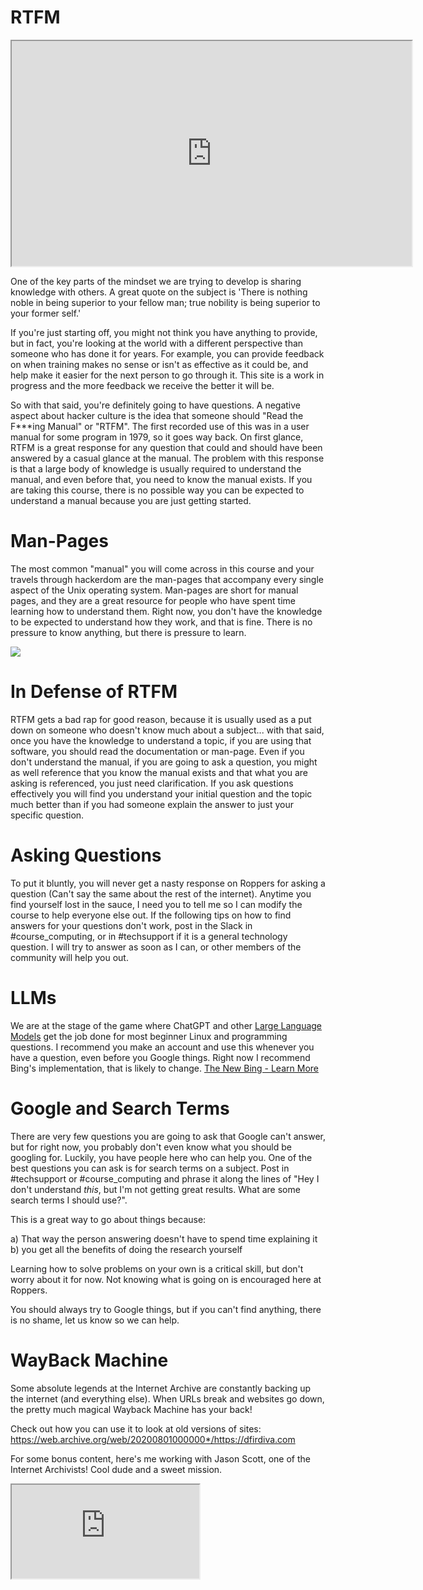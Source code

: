 # RTFM

<iframe allowfullscreen class="fr-draggable" height="360" src="https://www.youtube.com/embed/YfNfkFW2ZNo?wmode=opaque" width="640"></iframe>

  

One of the key parts of the mindset we are trying to develop is sharing
knowledge with others. A great quote on the subject is 'There is nothing
noble in being superior to your fellow man; true nobility is being
superior to your former self.'

If you're just starting off, you might not think you have anything to
provide, but in fact, you're looking at the world with a different
perspective than someone who has done it for years. For example, you can
provide feedback on when training makes no sense or isn't as effective
as it could be, and help make it easier for the next person to go
through it. This site is a work in progress and the more feedback we
receive the better it will be.

So with that said, you're definitely going to have questions. A negative
aspect about hacker culture is the idea that someone should "Read the
F\*\*\*ing Manual" or "RTFM". The first recorded use of this was in a
user manual for some program in 1979, so it goes way back. On first
glance, RTFM is a great response for any question that could and should
have been answered by a casual glance at the manual. The problem with
this response is that a large body of knowledge is usually required to
understand the manual, and even before that, you need to know the manual
exists. If you are taking this course, there is no possible way you can
be expected to understand a manual because you are just getting started.

# Man-Pages

The most common "manual" you will come across in this course and your
travels through hackerdom are the man-pages that accompany every single
aspect of the Unix operating system. Man-pages are short for manual
pages, and they are a great resource for people who have spent time
learning how to understand them. Right now, you don't have the knowledge
to be expected to understand how they work, and that is fine. There is
no pressure to know anything, but there is pressure to learn.

<a href="https://xkcd.com/293/" rel="noopener" target="_blank"><img
src="https://files.cdn.thinkific.com/file_uploads/429463/images/788/f8c/2d7/1629584543368.jpg"
class="fr-fic fr-dii"
srcset="https://files.cdn.thinkific.com/file_uploads/429463/images/788/f8c/2d7/1629584543368.jpg?width=1920 1x, https://files.cdn.thinkific.com/file_uploads/429463/images/788/f8c/2d7/1629584543368.jpg?width=1920&amp;dpr=2 2x, https://files.cdn.thinkific.com/file_uploads/429463/images/788/f8c/2d7/1629584543368.jpg?width=1920&amp;dpr=3 3x" /></a>

# In Defense of RTFM

RTFM gets a bad rap for good reason, because it is usually used as a put
down on someone who doesn't know much about a subject... with that said,
once you have the knowledge to understand a topic, if you are using that
software, you should read the documentation or man-page. Even if you
don't understand the manual, if you are going to ask a question, you
might as well reference that you know the manual exists and that what
you are asking is referenced, you just need clarification. If you ask
questions effectively you will find you understand your initial question
and the topic much better than if you had someone explain the answer to
just your specific question.

# Asking Questions

To put it bluntly, you will never get a nasty response on Roppers for
asking a question (Can't say the same about the rest of the internet).
Anytime you find yourself lost in the sauce, I need you to tell me
so I can modify the course to help everyone else out. If the following
tips on how to find answers for your questions don't work, post in the
Slack in \#course_computing, or in \#techsupport if it is a general
technology question. I will try to answer as soon as I can, or other
members of the community will help you out.

# LLMs

We are at the stage of the game where ChatGPT and other [Large Language
Models](https://en.wikipedia.org/wiki/Large_language_model) get the job
done for most beginner Linux and programming questions. I recommend you
make an account and use this whenever you have a question, even before
you Google things. Right now I recommend Bing's implementation, that is
likely to change. [The New Bing - Learn More](https://www.bing.com/new) 

# Google and Search Terms

There are very few questions you are going to ask that Google can't
answer, but for right now, you probably don't even know what you should
be googling for. Luckily, you have people here who can help you. One of
the best questions you can ask is for search terms on a subject. Post in
\#techsupport or \#course_computing and phrase it along the lines of
"Hey I don't understand *this*, but I'm not getting great results. What
are some search terms I should use?".

This is a great way to go about things because:

a\) That way the person answering doesn't have to spend time explaining
it b) you get all the benefits of doing the research yourself

Learning how to solve problems on your own is a critical skill, but
don't worry about it for now. Not knowing what is going on is encouraged
here at Roppers.

You should always try to Google things, but if you can't find anything,
there is no shame, let us know so we can help.

# WayBack Machine

Some absolute legends at the Internet Archive are constantly backing up
the internet (and everything else). When URLs break and websites go
down, the pretty much magical Wayback Machine has your back!

Check out how you can use it to look at old versions of sites: <a
href="https://web.archive.org/web/20200801000000*/https://dfirdiva.com"
rel="noopener"
target="_blank">https://web.archive.org/web/20200801000000*/https://dfirdiva.com</a>

For some bonus content, here's me working with Jason Scott, one of the
Internet Archivists! Cool dude and a sweet mission.

<iframe allowfullscreen="true" data-tweet-id="872489715647336448" scrolling="no" src="https://platform.twitter.com/embed/Tweet.html?dnt=false&amp;embedId=twitter-widget-0&amp;features=eyJ0ZndfZXhwZXJpbWVudHNfY29va2llX2V4cGlyYXRpb24iOnsiYnVja2V0IjoxMjA5NjAwLCJ2ZXJzaW9uIjpudWxsfSwidGZ3X2hvcml6b25fdHdlZXRfZW1iZWRfOTU1NSI6eyJidWNrZXQiOiJodGUiLCJ2ZXJzaW9uIjpudWxsfSwidGZ3X3NwYWNlX2NhcmQiOnsiYnVja2V0Ijoib2ZmIiwidmVyc2lvbiI6bnVsbH19&amp;frame=false&amp;hideCard=false&amp;hideThread=false&amp;id=872489715647336448&amp;lang=en&amp;origin=https%3A%2F%2Facademy.hoppersroppers.org%2Fmod%2Fpage%2Fview.php%3Fid%3D663%26forceview%3D1&amp;sessionId=da077e77738dd534e7e9b23c391eecabd1c6ff38&amp;siteScreenName=hoppersroppers&amp;theme=light&amp;widgetsVersion=1890d59c%3A1627936082797&amp;width=550px" title="Twitter Tweet"></iframe>

  

